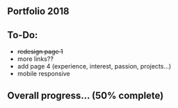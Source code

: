 ## Portfolio 2018

## To-Do:
* ~~redesign page 1~~
* more links??
* add page 4 (experience, interest, passion, projects...)
* mobile responsive

## Overall progress... (50% complete)
